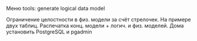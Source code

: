 Меню tools: generate logical data model

Ограничение целостности в физ. модели за счёт стрелочек.
На примере двух таблиц.
Распечатка конц. модели + логич. и физ. моделей. 
Дома установить PostgreSQL и pgadmin
